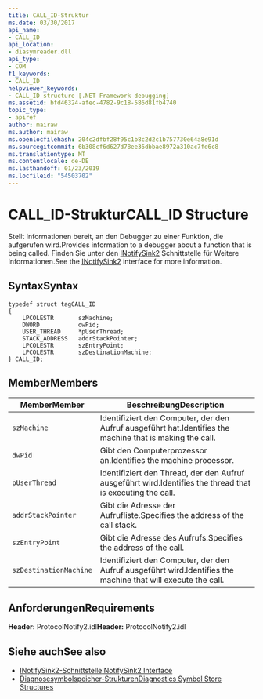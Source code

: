```yaml
---
title: CALL_ID-Struktur
ms.date: 03/30/2017
api_name:
- CALL_ID
api_location:
- diasymreader.dll
api_type:
- COM
f1_keywords:
- CALL_ID
helpviewer_keywords:
- CALL_ID structure [.NET Framework debugging]
ms.assetid: bfd46324-afec-4782-9c18-586d81fb4740
topic_type:
- apiref
author: mairaw
ms.author: mairaw
ms.openlocfilehash: 204c2dfbf28f95c1b8c2d2c1b757730e64a8e91d
ms.sourcegitcommit: 6b308cf6d627d78ee36dbbae8972a310ac7fd6c8
ms.translationtype: MT
ms.contentlocale: de-DE
ms.lasthandoff: 01/23/2019
ms.locfileid: "54503702"
---
```

# <a name="callid-structure"></a><span data-ttu-id="86e73-102">CALL_ID-Struktur</span><span class="sxs-lookup"><span data-stu-id="86e73-102">CALL_ID Structure</span></span>
<span data-ttu-id="86e73-103">Stellt Informationen bereit, an den Debugger zu einer Funktion, die aufgerufen wird.</span><span class="sxs-lookup"><span data-stu-id="86e73-103">Provides information to a debugger about a function that is being called.</span></span> <span data-ttu-id="86e73-104">Finden Sie unter den [INotifySink2](../../../../docs/framework/unmanaged-api/diagnostics/inotifysink2-interface.md) Schnittstelle für Weitere Informationen.</span><span class="sxs-lookup"><span data-stu-id="86e73-104">See the [INotifySink2](../../../../docs/framework/unmanaged-api/diagnostics/inotifysink2-interface.md) interface for more information.</span></span>  
  
## <a name="syntax"></a><span data-ttu-id="86e73-105">Syntax</span><span class="sxs-lookup"><span data-stu-id="86e73-105">Syntax</span></span>  
  
```  
typedef struct tagCALL_ID  
{  
    LPCOLESTR       szMachine;  
    DWORD           dwPid;  
    USER_THREAD     *pUserThread;  
    STACK_ADDRESS   addrStackPointer;  
    LPCOLESTR       szEntryPoint;  
    LPCOLESTR       szDestinationMachine;  
} CALL_ID;  
```  
  
## <a name="members"></a><span data-ttu-id="86e73-106">Member</span><span class="sxs-lookup"><span data-stu-id="86e73-106">Members</span></span>  
  
|<span data-ttu-id="86e73-107">Member</span><span class="sxs-lookup"><span data-stu-id="86e73-107">Member</span></span>|<span data-ttu-id="86e73-108">Beschreibung</span><span class="sxs-lookup"><span data-stu-id="86e73-108">Description</span></span>|  
|------------|-----------------|  
|`szMachine`|<span data-ttu-id="86e73-109">Identifiziert den Computer, der den Aufruf ausgeführt hat.</span><span class="sxs-lookup"><span data-stu-id="86e73-109">Identifies the machine that is making the call.</span></span>|  
|`dwPid`|<span data-ttu-id="86e73-110">Gibt den Computerprozessor an.</span><span class="sxs-lookup"><span data-stu-id="86e73-110">Identifies the machine processor.</span></span>|  
|`pUserThread`|<span data-ttu-id="86e73-111">Identifiziert den Thread, der den Aufruf ausgeführt wird.</span><span class="sxs-lookup"><span data-stu-id="86e73-111">Identifies the thread that is executing the call.</span></span>|  
|`addrStackPointer`|<span data-ttu-id="86e73-112">Gibt die Adresse der Aufrufliste.</span><span class="sxs-lookup"><span data-stu-id="86e73-112">Specifies the address of the call stack.</span></span>|  
|`szEntryPoint`|<span data-ttu-id="86e73-113">Gibt die Adresse des Aufrufs.</span><span class="sxs-lookup"><span data-stu-id="86e73-113">Specifies the address of the call.</span></span>|  
|`szDestinationMachine`|<span data-ttu-id="86e73-114">Identifiziert den Computer, der den Aufruf ausgeführt wird.</span><span class="sxs-lookup"><span data-stu-id="86e73-114">Identifies the machine that will execute the call.</span></span>|  
  
## <a name="requirements"></a><span data-ttu-id="86e73-115">Anforderungen</span><span class="sxs-lookup"><span data-stu-id="86e73-115">Requirements</span></span>  
 <span data-ttu-id="86e73-116">**Header:** ProtocolNotify2.idl</span><span class="sxs-lookup"><span data-stu-id="86e73-116">**Header:** ProtocolNotify2.idl</span></span>  
  
## <a name="see-also"></a><span data-ttu-id="86e73-117">Siehe auch</span><span class="sxs-lookup"><span data-stu-id="86e73-117">See also</span></span>
- [<span data-ttu-id="86e73-118">INotifySink2-Schnittstelle</span><span class="sxs-lookup"><span data-stu-id="86e73-118">INotifySink2 Interface</span></span>](../../../../docs/framework/unmanaged-api/diagnostics/inotifysink2-interface.md)
- [<span data-ttu-id="86e73-119">Diagnosesymbolspeicher-Strukturen</span><span class="sxs-lookup"><span data-stu-id="86e73-119">Diagnostics Symbol Store Structures</span></span>](../../../../docs/framework/unmanaged-api/diagnostics/diagnostics-symbol-store-structures.md)
